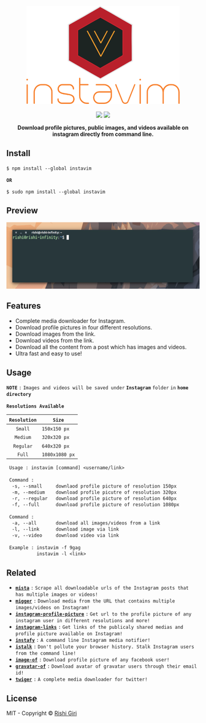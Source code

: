 <p align="center">
<br>
	<a href="https://www.npmjs.com/package/instavim"><img src="https://raw.githubusercontent.com/rishigiridotcom/rishigiri.com/gh-pages/github/instavim.png" alt="Instavim" width="400"></a>
	<br>
	<br>
	<img src="https://travis-ci.org/CodeDotJS/instavim.svg?branch=master">
	<img src="https://img.shields.io/badge/code_style-XO-5ed9c7.svg">
</p>

<p align="center"><b>Download profile pictures, public images, and videos available on instagram directly from command line.</b></p>


## Install

```
$ npm install --global instavim
```
__`OR`__
```
$ sudo npm install --global instavim
```

## Preview

<p align="center">
	<img src="https://raw.githubusercontent.com/rishigiridotcom/rishigiri.com/gh-pages/github/instavim-1.gif">
</p>

## Features

- Complete media downloader for Instagram.
- Download profile pictures in four different resolutions.
- Download images from the link.
- Download videos from the link.
- Download all the content from a post which has images and videos.
- Ultra fast and easy to use!

## Usage

__`NOTE`__ `:` `Images and videos will be saved under` __`Instagram`__ `folder` `in` __`home directory`__

__`Resolutions Available`__

| __`Resolution`__ | __`Size`__      |
|:----------------:|-----------------|
|  `Small`         | `150x150 px`    |
|  `Medium`        | `320x320 px`    |
|  `Regular`       | `640x320 px`    |
|  `Full`          | `1080x1080 px`  |

```
 Usage : instavim [command] <username/link>

 Command :
  -s, --small     downlaod profile picture of resolution 150px
  -m, --medium    download profile picutre of resolution 320px
  -r, --regular   download profile picture of resolution 640px
  -f, --full      download profile picture of resolution 1080px

 Command :
  -a, --all       download all images/videos from a link
  -l, --link      download image via link
  -v, --video     download video via link

 Example : instavim -f 9gag
           instavim -l <link>
```

## Related
- __[`mista`](https://github.com/CodeDotJS/mista)__ `:` `Scrape all downloadable urls of the Instagram posts that has multiple images or videos!`
- __[`migger`](https://github.com/CodeDotJS/migger)__ `:` `Download media from the URL that contains multiple images/videos on Instagram!`
- __[`instagram-profile-picture`](https://github.com/CodeDotJS/instagram-profile-picture)__ `:` `Get url to the profile picture of any instagram user in different resolutions and more!`
- __[`instagram-links`](https://github.com/CodeDotJS/Instagram-Links)__ `:` `Get links of the publicaly shared medias and profile picture available on Instagram!`
- __[`instafy`](https://github.com/CodeDotJS/instafy)__ `:` `A command line Instagram media notifier!`
- __[`istalk`](https://github.com/CodeDotJS/istalk)__ `:` `Don't pollute your browser history. Stalk Instagram users from the command line!`
- __[`image-of`](https://github.com/CodeDotJS/image-of)__ `:` `Download profile picture of any facebook user!`
- __[`gravatar-of`](https://github.com/CodeDotJS/gravatar-of)__ `:` `Download avatar of gravatar users through their email id!`
- __[`twiger`](https://github.com/CodeDotJS/twiger)__ `:` `A complete media downloader for twitter!`

## License

MIT - Copyright &copy; [Rishi Giri](http://rishigiri.ml)
